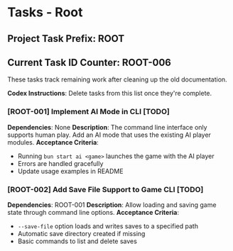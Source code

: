 # Tasks - Root

## Project Task Prefix: ROOT

## Current Task ID Counter: ROOT-006

These tasks track remaining work after cleaning up the old documentation.

**Codex Instructions**: Delete tasks from this list once they're complete.

### [ROOT-001] Implement AI Mode in CLI [TODO]
**Dependencies**: None
**Description**: The command line interface only supports human play. Add an AI mode that uses the existing AI player modules.
**Acceptance Criteria**:
- Running `bun start ai <game>` launches the game with the AI player
- Errors are handled gracefully
- Update usage examples in README

### [ROOT-002] Add Save File Support to Game CLI [TODO]
**Dependencies**: ROOT-001
**Description**: Allow loading and saving game state through command line options.
**Acceptance Criteria**:
- `--save-file` option loads and writes saves to a specified path
- Automatic save directory created if missing
- Basic commands to list and delete saves
